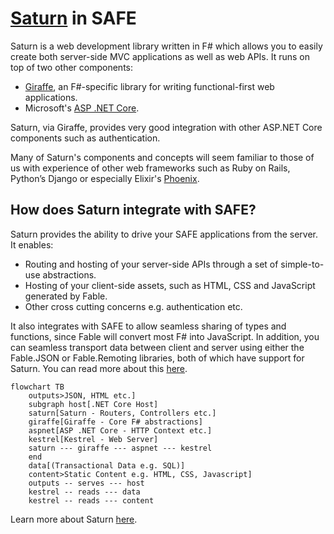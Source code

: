 # [Saturn](https://saturnframework.org/explanations/overview.html) in SAFE
Saturn is a web development library written in F# which allows you to easily create both server-side MVC applications as well as web APIs. It runs on top of two other components:

* [Giraffe](https://github.com/dustinmoris/Giraffe), an F#-specific library for writing functional-first web applications.
* Microsoft's [ASP .NET Core](https://www.asp.net/core/overview/aspnet-vnext).

Saturn, via Giraffe, provides very good integration with other ASP.NET Core components such as authentication.

Many of Saturn's components and concepts will seem familiar to those of us with experience of other web frameworks such as Ruby on Rails, Python’s Django or especially Elixir's [Phoenix](http://phoenixframework.org/).

## How does Saturn integrate with SAFE?
Saturn provides the ability to drive your SAFE applications from the server. It enables:

* Routing and hosting of your server-side APIs through a set of simple-to-use abstractions.
* Hosting of your client-side assets, such as HTML, CSS and JavaScript generated by Fable.
* Other cross cutting concerns e.g. authentication etc.

It also integrates with SAFE to allow seamless sharing of types and functions, since Fable will convert most F# into JavaScript. In addition, you can seamless transport data between client and server using either the Fable.JSON or Fable.Remoting libraries, both of which have support for Saturn. You can read more about this [here](feature-clientserver.md).

```mermaid
flowchart TB
    outputs>JSON, HTML etc.]
    subgraph host[.NET Core Host]
    saturn[Saturn - Routers, Controllers etc.]
    giraffe[Giraffe - Core F# abstractions]
    aspnet[ASP .NET Core - HTTP Context etc.]
    kestrel[Kestrel - Web Server]
    saturn --- giraffe --- aspnet --- kestrel
    end
    data[(Transactional Data e.g. SQL)]
    content>Static Content e.g. HTML, CSS, Javascript]
    outputs -- serves --- host
    kestrel -- reads --- data
    kestrel -- reads --- content
```

Learn more about Saturn [here](https://saturnframework.org/explanations/overview.html).
